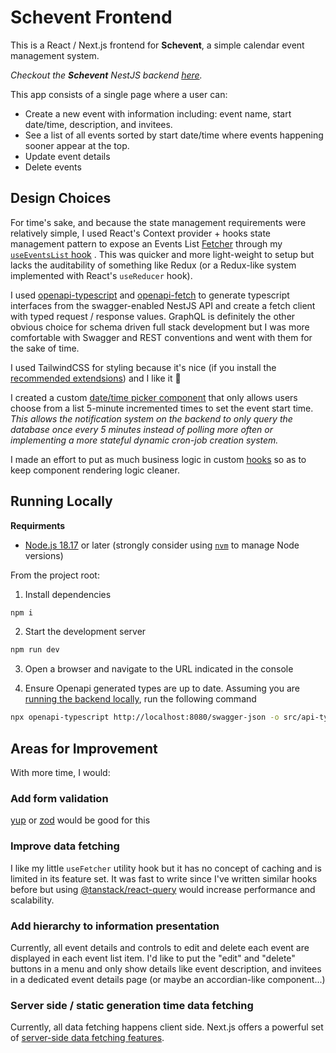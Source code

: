 # Schevent Frontend

This is a React / Next.js frontend for **Schevent**, a simple calendar event management system.

_Checkout the **Schevent** NestJS backend [here](https://github.com/jacoacoacob/schevent)._

This app consists of a single page where a user can:
- Create a new event with information including: event name, start date/time, description, and invitees.
- See a list of all events sorted by start date/time where events happening sooner appear at the top.
- Update event details
- Delete events


## Design Choices

For time's sake, and because the state management requirements were relatively simple, I used React's Context provider + hooks state management pattern to expose an Events List [Fetcher](./src/app/_hooks/use-fetcher.ts) through my [`useEventsList` hook](./src/app/_components/events-provider.tsx) . This was quicker and more light-weight to setup but lacks the auditability of something like Redux (or a Redux-like system implemented with React's `useReducer` hook).

I used [openapi-typescript](https://openapi-ts.pages.dev/introduction) and [openapi-fetch](https://openapi-ts.pages.dev/openapi-fetch/) to generate typescript interfaces from the swagger-enabled NestJS API and create a fetch client with typed request / response values. GraphQL is definitely the other obvious choice for schema driven full stack development but I was more comfortable with Swagger and REST conventions and went with them for the sake of time.

I used TailwindCSS for styling because it's nice (if you install the [recommended extendsions](./.vscode/extensions.json)) and I like it 🙂

I created a custom [date/time picker component](./src/app/_components/edit-event-date-time.tsx) that only allows users choose from a list 5-minute incremented times to set the event start time. _This allows the notification system on the backend to only query the database once every 5 minutes instead of polling more often or implementing a more stateful dynamic cron-job creation system._

I made an effort to put as much business logic in custom [hooks](./src/app/_hooks/) so as to keep component rendering logic cleaner.


## Running Locally

**Requirments**
- [Node.js 18.17](https://nodejs.org/en) or later (strongly consider using [`nvm`](https://github.com/nvm-sh/nvm) to manage Node versions)

From the project root:

1. Install dependencies
  ```sh
  npm i
  ```

2. Start the development server
  ```sh
  npm run dev
  ```

3. Open a browser and navigate to the URL indicated in the console

4. Ensure Openapi generated types are up to date. Assuming you are [running the backend locally](https://github.com/jacoacoacob/schevent#running-locally), run the following command
  ```sh
  npx openapi-typescript http://localhost:8080/swagger-json -o src/api-types.ts
  ```

## Areas for Improvement

With more time, I would:

### Add form validation
[yup](https://yup-docs.vercel.app/docs/intro) or [zod](https://zod.dev/) would be good for this

### Improve data fetching
I like my little `useFetcher` utility hook but it has no concept of caching and is limited in its feature set. It was fast to write since I've written similar hooks before but using [@tanstack/react-query](https://tanstack.com/query/latest) would increase performance and scalability.

### Add hierarchy to information presentation
Currently, all event details and controls to edit and delete each event are displayed in each event list item. I'd like to put the "edit" and "delete" buttons in a menu and only show details like event description, and invitees in a dedicated event details page (or maybe an accordian-like component...)

### Server side / static generation time data fetching
Currently, all data fetching happens client side. Next.js offers a powerful set of [server-side data fetching features](https://nextjs.org/docs/app/building-your-application/data-fetching/fetching-caching-and-revalidating#fetching-data-on-the-server-with-fetch).
